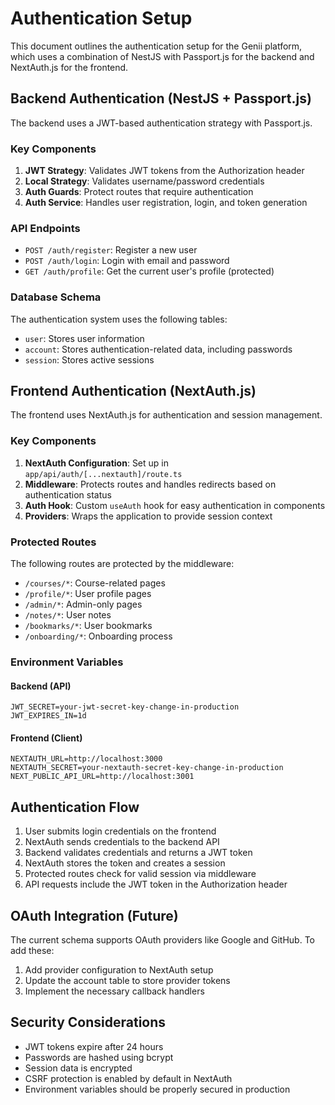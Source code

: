 # Authentication Setup

This document outlines the authentication setup for the Genii platform, which uses a combination of NestJS with Passport.js for the backend and NextAuth.js for the frontend.

## Backend Authentication (NestJS + Passport.js)

The backend uses a JWT-based authentication strategy with Passport.js.

### Key Components

1. **JWT Strategy**: Validates JWT tokens from the Authorization header
2. **Local Strategy**: Validates username/password credentials
3. **Auth Guards**: Protect routes that require authentication
4. **Auth Service**: Handles user registration, login, and token generation

### API Endpoints

- `POST /auth/register`: Register a new user
- `POST /auth/login`: Login with email and password
- `GET /auth/profile`: Get the current user's profile (protected)

### Database Schema

The authentication system uses the following tables:

- `user`: Stores user information
- `account`: Stores authentication-related data, including passwords
- `session`: Stores active sessions

## Frontend Authentication (NextAuth.js)

The frontend uses NextAuth.js for authentication and session management.

### Key Components

1. **NextAuth Configuration**: Set up in `app/api/auth/[...nextauth]/route.ts`
2. **Middleware**: Protects routes and handles redirects based on authentication status
3. **Auth Hook**: Custom `useAuth` hook for easy authentication in components
4. **Providers**: Wraps the application to provide session context

### Protected Routes

The following routes are protected by the middleware:

- `/courses/*`: Course-related pages
- `/profile/*`: User profile pages
- `/admin/*`: Admin-only pages
- `/notes/*`: User notes
- `/bookmarks/*`: User bookmarks
- `/onboarding/*`: Onboarding process

### Environment Variables

#### Backend (API)

```
JWT_SECRET=your-jwt-secret-key-change-in-production
JWT_EXPIRES_IN=1d
```

#### Frontend (Client)

```
NEXTAUTH_URL=http://localhost:3000
NEXTAUTH_SECRET=your-nextauth-secret-key-change-in-production
NEXT_PUBLIC_API_URL=http://localhost:3001
```

## Authentication Flow

1. User submits login credentials on the frontend
2. NextAuth sends credentials to the backend API
3. Backend validates credentials and returns a JWT token
4. NextAuth stores the token and creates a session
5. Protected routes check for valid session via middleware
6. API requests include the JWT token in the Authorization header

## OAuth Integration (Future)

The current schema supports OAuth providers like Google and GitHub. To add these:

1. Add provider configuration to NextAuth setup
2. Update the account table to store provider tokens
3. Implement the necessary callback handlers

## Security Considerations

- JWT tokens expire after 24 hours
- Passwords are hashed using bcrypt
- Session data is encrypted
- CSRF protection is enabled by default in NextAuth
- Environment variables should be properly secured in production
